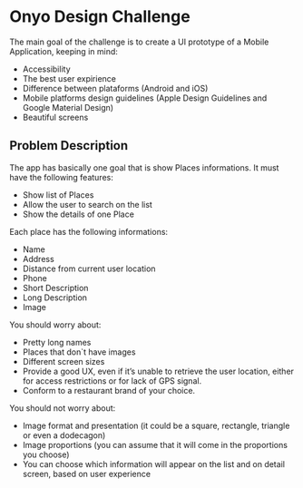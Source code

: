 # Onyo Design Challenge #

The main goal of the challenge is to create a UI prototype of a Mobile Application, keeping in mind:
* Accessibility
* The best user expirience
* Difference between plataforms (Android and iOS)
* Mobile platforms design guidelines (Apple Design Guidelines and Google Material Design)
* Beautiful screens 

## Problem Description ##

The app has basically one goal that is show Places informations.
It must have the following features:
* Show list of Places
* Allow the user to search on the list
* Show the details of one Place

Each place has the following informations:
* Name
* Address
* Distance from current user location
* Phone
* Short Description
* Long Description
* Image

You should worry about:
* Pretty long names
* Places that don`t have images
* Different screen sizes
* Provide a good UX, even if it’s unable to retrieve the user location, either for access restrictions or for lack of GPS signal.
* Conform to a restaurant brand of your choice.

You should not worry about:
* Image format and presentation (it could be a square, rectangle, triangle or even a dodecagon)
* Image proportions (you can assume that it will come in the proportions you choose)
* You can choose which information will appear on the list and on detail screen, based on user experience
